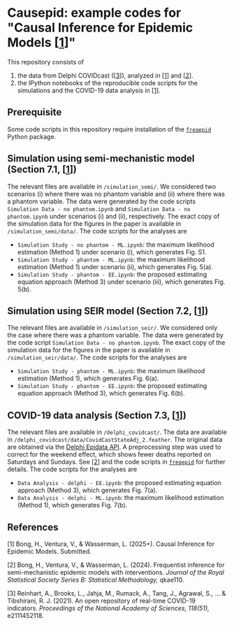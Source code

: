 # Causepid: example codes for "Causal Inference for Epidemic Models [[1](#BVW25)]"

This repository consists of 
1. the data from Delphi COVIDcast ([[3](#Delphi21)]), analyzed in [[1](#BVW25)] and [[2](#BVW24)]. 
2. the IPython notebooks of the reproducible code scripts for the simulations and the COVID-19 data analysis in [[1](#BVW25)].

## Prerequisite
Some code scripts in this repository require installation of the [`freqepid`](https://github.com/HeejongBong/freqepid) Python package.

## Simulation using semi-mechanistic model (Section 7.1, [[1](#BVW25)])
The relevant files are available in `/simulation_semi/`. We considered two scenarios (i) where there was no phantom variable and (ii) where there was a phantom variable. The data were generated by the code scripts `Simulation Data - no phantom.ipynb` and `Simulation Data - no phantom.ipynb` under scenarios (i) and (ii), respectively. The exact copy of the simulation data for the figures in the paper is available in `/simulation_semi/data/`. The code scripts for the analyses are
- `Simulation Study - no phantom - ML.ipynb`: the maximum likelihood estimation (Method 1) under scenario (i), which generates Fig. S1.
- `Simulation Study - phantom - ML.ipynb`: the maximum likelihood estimation (Method 1) under scenario (ii), which generates Fig. 5(a).
- `Simulation Study - phantom - EE.ipynb`: the proposed estimating equation approach (Method 3) under scenario (iii), which generates Fig. 5(b).

## Simulation using SEIR model (Section 7.2, [[1](#BVW25)])
The relevant files are available in `/simulation_seir/`. We considered only the case where there was a phantom variable. The data were generated by the code script `Simulation Data - no phantom.ipynb`. The exact copy of the simulation data for the figures in the paper is available in `/simulation_seir/data/`. The code scripts for the analyses are
- `Simulation Study - phantom - ML.ipynb`: the maximum likelihood estimation (Method 1), which generates Fig. 6(a).
- `Simulation Study - phantom - EE.ipynb`: the proposed estimating equation approach (Method 3), which generates Fig. 6(b).

## COVID-19 data analysis (Section 7.3, [[1](#BVW25)])
The relevant files are available in `/delphi_covidcast/`. The data are available in `/delphi_covidcast/data/CovidCastStateAdj_2.feather`. The original data are obtained via the [Delphi Epidata API](https://cmu-delphi.github.io/delphi-epidata/api/covidcast.html). A preprocessing step was used to correct for the weekend effect, which shows fewer deaths reported on Saturdays and Sundays. See [[2](#BVW24)] and the code scripts in [`freqepid`](https://github.com/HeejongBong/freqepid) for further details. The code scripts for the analyses are
- `Data Analysis - delphi - EE.ipynb`: the proposed estimating equation approach (Method 3), which generates Fig. 7(a).
- `Data Analysis - delphi - ML.ipynb`: the maximum likelihood estimation (Method 1), which generates Fig. 7(b).

## References

<a name="BVW25"> [1] Bong, H., Ventura, V., & Wasserman, L. (2025+). Causal Inference for Epidemic Models. Submitted. </a>

<a name="BVW24"> [2] Bong, H., Ventura, V., & Wasserman, L. (2024). Frequentist inference for semi-mechanistic epidemic models with interventions. *Journal of the Royal Statistical Society Series B: Statistical Methodology,* qkae110. </a>

<a name="Delphi21"> [3] Reinhart, A., Brooks, L., Jahja, M., Rumack, A., Tang, J., Agrawal, S., ... & Tibshirani, R. J. (2021). An open repository of real-time COVID-19 indicators. *Proceedings of the National Academy of Sciences, 118(51),* e2111452118. </a>
